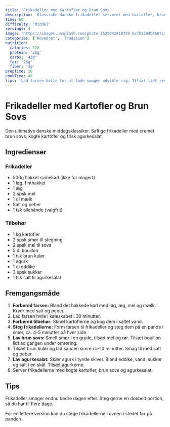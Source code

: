 ```yaml
---
title: 'Frikadeller med Kartofler og Brun Sovs'
description: 'Klassiske danske frikadeller serveret med kartofler, brun sovs og agurkesalat.'
time: 60
difficulty: 'Middel'
servings: 4
image: 'https://images.unsplash.com/photo-1529042410759-befb1204b468?ixlib=rb-1.2.1&auto=format&fit=crop&w=800&q=80'
categories: ['Hovedret', 'Tradition']
nutrition:
  calories: 520
  protein: '28g'
  carbs: '42g'
  fat: '26g'
  fiber: '3g'
prepTime: 20
cookTime: 40
tips: 'Lad farsen hvile for at lade smagen udvikle sig. Tilsæt lidt revet muskatnød for ekstra smag.'
---
```


# Frikadeller med Kartofler og Brun Sovs

Den ultimative danske middagsklassiker. Saftige frikadeller med cremet brun sovs, kogte kartofler og frisk agurkesalat.

## Ingredienser

### Frikadeller
- 500g hakket svinekød (ikke for magert)
- 1 løg, finthakket
- 1 æg
- 2 spsk mel
- 1 dl mælk
- Salt og peber
- 1 tsk allehånde (valgfrit)

### Tilbehør
- 1 kg kartofler
- 2 spsk smør til stegning
- 2 spsk mel til sovs
- 5 dl bouillon
- 1 tsk brun kulør
- 1 agurk
- 1 dl eddike
- 3 spsk sukker
- 1 tsk salt til agurkesalat

## Fremgangsmåde

1. **Forbered farsen:** Bland det hakkede kød med løg, æg, mel og mælk. Krydr med salt og peber.
2. Lad farsen hvile i køleskabet i 30 minutter.
3. **Forbered tilbehør:** Skræl kartoflerne og kog dem i saltet vand.
4. **Steg frikadellerne:** Form farsen til frikadeller og steg dem på en pande i smør, ca. 4-5 minutter på hver side.
5. **Lav brun sovs:** Smelt smør i en gryde, tilsæt mel og rør. Tilsæt bouillon lidt ad gangen under omrøring.
6. Tilsæt brun kulør og lad saucen simre i 5-10 minutter. Smag til med salt og peber.
7. **Lav agurkesalat:** Skær agurk i tynde skiver. Bland eddike, vand, sukker og salt i en skål. Tilsæt agurkerne.
8. Server frikadellerne med kogte kartofler, brun sovs og agurkesalat.

## Tips

Frikadeller smager endnu bedre dagen efter. Steg gerne en dobbelt portion, så du har til flere dage.

For en lettere version kan du stege frikadellerne i ovnen i stedet for på panden.
